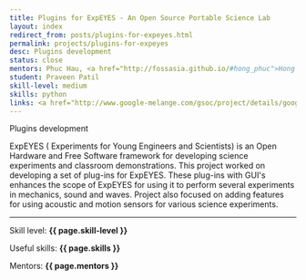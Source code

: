 ```yaml
---
title: Plugins for ExpEYES - An Open Source Portable Science Lab
layout: index
redirect_from: posts/plugins-for-expeyes.html
permalink: projects/plugins-for-expeyes
desc: Plugins development
status: close
mentors: Phuc Hau, <a href="http://fossasia.github.io/#hong_phuc">Hong Phuc</a>
student: Praveen Patil
skill-level: medium
skills: python
links: <a href="http://www.google-melange.com/gsoc/project/details/google/gsoc2014/praveenkumar103/5685265389584384">GSoC page</a>
---
```

Plugins development

ExpEYES ( Experiments for Young Engineers and Scientists) is an Open Hardware and Free Software framework for developing science experiments and classroom demonstrations. This project worked on developing a set of plug-ins for ExpEYES. These plug-ins with GUI's enhances the scope of ExpEYES for using it to perform several experiments in mechanics, sound and waves. Project also focused on adding features for using acoustic and motion sensors for various science experiments.

* * *

Skill level: **{{ page.skill-level }}**

Useful skills: **{{ page.skills }}**

Mentors: **{{ page.mentors }}**
